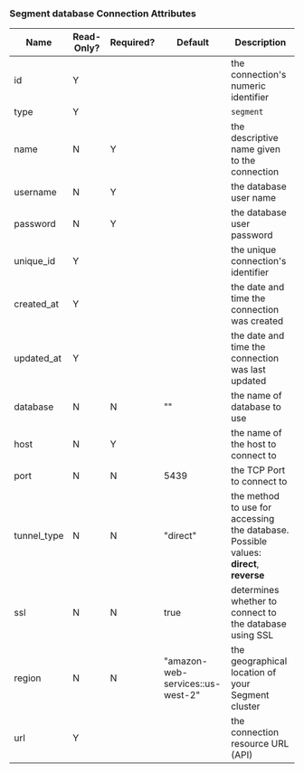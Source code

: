 ### Segment database Connection Attributes

|Name|Read-Only?|Required?|Default|Description|
|----|---------|---------|-------|-----------|
|id|Y| | |the connection's numeric identifier
|type|Y| | |`segment`
|name|N|Y| |the descriptive name given to the connection
|username|N|Y| |the database user name
|password|N|Y| |the database user password
|unique_id|Y| | |the unique connection's identifier
|created_at|Y| | |the date and time the connection was created
|updated_at|Y| | |the date and time the connection was last updated
|database|N|N|""|the name of database to use
|host|N|Y| |the name of the host to connect to
|port|N|N|5439|the TCP Port to connect to
|tunnel_type|N|N|"direct"|the method to use for accessing the database. Possible values: **direct**, **reverse**
|ssl|N|N|true|determines whether to connect to the database using SSL
|region|N|N|"amazon-web-services::us-west-2"|the geographical location of your Segment cluster
|url|Y| | |the connection resource URL (API)
